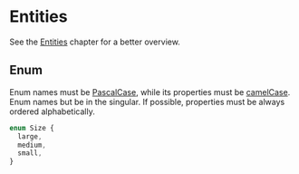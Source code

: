 # Entities

See the [Entities](/naming-convention#entities) chapter for a better overview.

## Enum

Enum names must be [PascalCase](/naming-convention#cases), while its properties must be [camelCase](/naming-convention#cases). Enum names but be in the singular. If possible, properties must be always ordered alphabetically.

```typescript
enum Size {
  large,
  medium,
  small,
}
```
